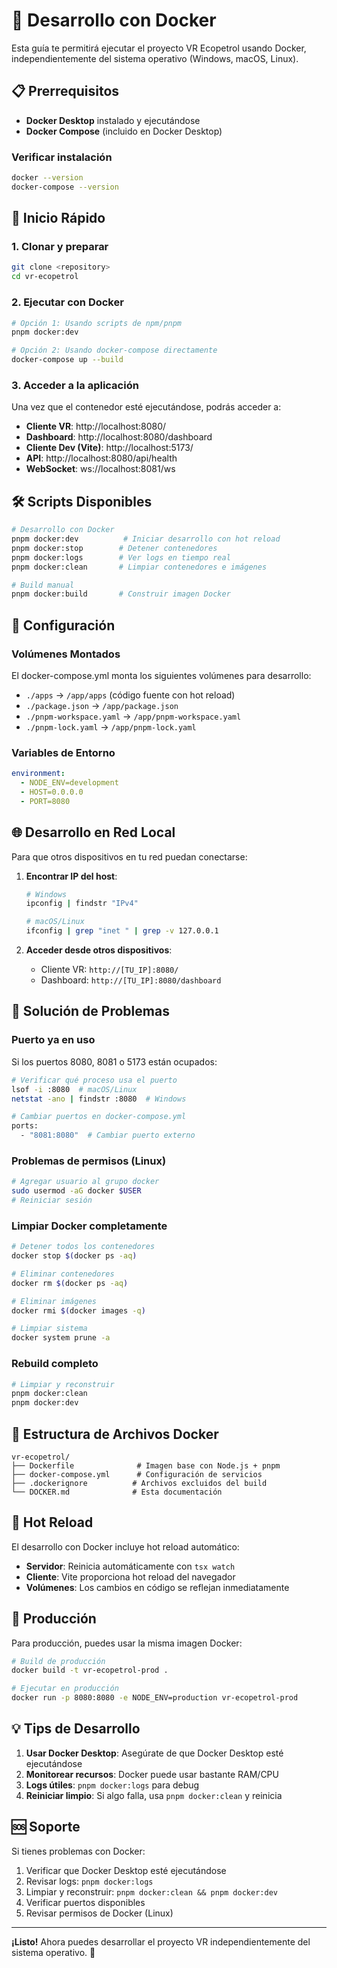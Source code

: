 # 🐳 Desarrollo con Docker

Esta guía te permitirá ejecutar el proyecto VR Ecopetrol usando Docker, independientemente del sistema operativo (Windows, macOS, Linux).

## 📋 Prerrequisitos

- **Docker Desktop** instalado y ejecutándose
- **Docker Compose** (incluido en Docker Desktop)

### Verificar instalación

```bash
docker --version
docker-compose --version
```

## 🚀 Inicio Rápido

### 1. Clonar y preparar

```bash
git clone <repository>
cd vr-ecopetrol
```

### 2. Ejecutar con Docker

```bash
# Opción 1: Usando scripts de npm/pnpm
pnpm docker:dev

# Opción 2: Usando docker-compose directamente
docker-compose up --build
```

### 3. Acceder a la aplicación

Una vez que el contenedor esté ejecutándose, podrás acceder a:

- **Cliente VR**: http://localhost:8080/
- **Dashboard**: http://localhost:8080/dashboard
- **Cliente Dev (Vite)**: http://localhost:5173/
- **API**: http://localhost:8080/api/health
- **WebSocket**: ws://localhost:8081/ws

## 🛠️ Scripts Disponibles

```bash
# Desarrollo con Docker
pnpm docker:dev          # Iniciar desarrollo con hot reload
pnpm docker:stop        # Detener contenedores
pnpm docker:logs        # Ver logs en tiempo real
pnpm docker:clean       # Limpiar contenedores e imágenes

# Build manual
pnpm docker:build       # Construir imagen Docker
```

## 🔧 Configuración

### Volúmenes Montados

El docker-compose.yml monta los siguientes volúmenes para desarrollo:

- `./apps` → `/app/apps` (código fuente con hot reload)
- `./package.json` → `/app/package.json`
- `./pnpm-workspace.yaml` → `/app/pnpm-workspace.yaml`
- `./pnpm-lock.yaml` → `/app/pnpm-lock.yaml`

### Variables de Entorno

```yaml
environment:
  - NODE_ENV=development
  - HOST=0.0.0.0
  - PORT=8080
```

## 🌐 Desarrollo en Red Local

Para que otros dispositivos en tu red puedan conectarse:

1. **Encontrar IP del host**:

   ```bash
   # Windows
   ipconfig | findstr "IPv4"

   # macOS/Linux
   ifconfig | grep "inet " | grep -v 127.0.0.1
   ```

2. **Acceder desde otros dispositivos**:
   - Cliente VR: `http://[TU_IP]:8080/`
   - Dashboard: `http://[TU_IP]:8080/dashboard`

## 🐛 Solución de Problemas

### Puerto ya en uso

Si los puertos 8080, 8081 o 5173 están ocupados:

```bash
# Verificar qué proceso usa el puerto
lsof -i :8080  # macOS/Linux
netstat -ano | findstr :8080  # Windows

# Cambiar puertos en docker-compose.yml
ports:
  - "8081:8080"  # Cambiar puerto externo
```

### Problemas de permisos (Linux)

```bash
# Agregar usuario al grupo docker
sudo usermod -aG docker $USER
# Reiniciar sesión
```

### Limpiar Docker completamente

```bash
# Detener todos los contenedores
docker stop $(docker ps -aq)

# Eliminar contenedores
docker rm $(docker ps -aq)

# Eliminar imágenes
docker rmi $(docker images -q)

# Limpiar sistema
docker system prune -a
```

### Rebuild completo

```bash
# Limpiar y reconstruir
pnpm docker:clean
pnpm docker:dev
```

## 📁 Estructura de Archivos Docker

```
vr-ecopetrol/
├── Dockerfile              # Imagen base con Node.js + pnpm
├── docker-compose.yml      # Configuración de servicios
├── .dockerignore          # Archivos excluidos del build
└── DOCKER.md              # Esta documentación
```

## 🔄 Hot Reload

El desarrollo con Docker incluye hot reload automático:

- **Servidor**: Reinicia automáticamente con `tsx watch`
- **Cliente**: Vite proporciona hot reload del navegador
- **Volúmenes**: Los cambios en código se reflejan inmediatamente

## 🚀 Producción

Para producción, puedes usar la misma imagen Docker:

```bash
# Build de producción
docker build -t vr-ecopetrol-prod .

# Ejecutar en producción
docker run -p 8080:8080 -e NODE_ENV=production vr-ecopetrol-prod
```

## 💡 Tips de Desarrollo

1. **Usar Docker Desktop**: Asegúrate de que Docker Desktop esté ejecutándose
2. **Monitorear recursos**: Docker puede usar bastante RAM/CPU
3. **Logs útiles**: `pnpm docker:logs` para debug
4. **Reiniciar limpio**: Si algo falla, usa `pnpm docker:clean` y reinicia

## 🆘 Soporte

Si tienes problemas con Docker:

1. Verificar que Docker Desktop esté ejecutándose
2. Revisar logs: `pnpm docker:logs`
3. Limpiar y reconstruir: `pnpm docker:clean && pnpm docker:dev`
4. Verificar puertos disponibles
5. Revisar permisos de Docker (Linux)

---

**¡Listo!** Ahora puedes desarrollar el proyecto VR independientemente del sistema operativo. 🎉
